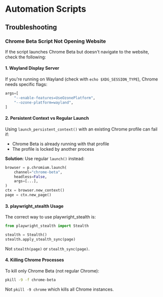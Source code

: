 # Automation Scripts

## Troubleshooting

### Chrome Beta Script Not Opening Website

If the script launches Chrome Beta but doesn't navigate to the website, check the following:

#### 1. Wayland Display Server
If you're running on Wayland (check with `echo $XDG_SESSION_TYPE`), Chrome needs specific flags:
```python
args=[
    "--enable-features=UseOzonePlatform",
    "--ozone-platform=wayland",
]
```

#### 2. Persistent Context vs Regular Launch
Using `launch_persistent_context()` with an existing Chrome profile can fail if:
- Chrome Beta is already running with that profile
- The profile is locked by another process

**Solution**: Use regular `launch()` instead:
```python
browser = p.chromium.launch(
    channel="chrome-beta",
    headless=False,
    args=[...],
)
ctx = browser.new_context()
page = ctx.new_page()
```

#### 3. playwright_stealth Usage
The correct way to use playwright_stealth is:
```python
from playwright_stealth import Stealth

stealth = Stealth()
stealth.apply_stealth_sync(page)
```

Not `stealth(page)` or `stealth_sync(page)`.

#### 4. Killing Chrome Processes
To kill only Chrome Beta (not regular Chrome):
```bash
pkill -9 -f chrome-beta
```

Not `pkill -9 chrome` which kills all Chrome instances.
